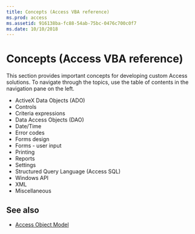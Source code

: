 ```yaml
---
title: Concepts (Access VBA reference)
ms.prod: access
ms.assetid: 916138ba-fc88-54ab-75bc-0476c700c0f7
ms.date: 10/10/2018
---
```



# Concepts (Access VBA reference)

This section provides important concepts for developing custom Access solutions. To navigate through the topics, use the table of contents in the navigation pane on the left. 

- ActiveX Data Objects (ADO)
- Controls
- Criteria expressions
- Data Access Objects (DAO)
- Date/Time
- Error codes
- Forms design
- Forms - user input
- Printing
- Reports
- Settings
- Structured Query Language (Access SQL)
- Windows API
- XML
- Miscellaneous

## See also 

- [Access Object Model](../api/overview/access/object-model.md)


